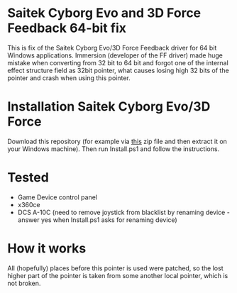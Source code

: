 # Saitek Cyborg Evo and 3D Force Feedback 64-bit fix

This is fix of the Saitek Cyborg Evo/3D Force Feedback driver for 64 bit Windows applications.
Immersion (developer of the FF driver) made huge mistake when converting from 32 bit to 64 bit and forgot one of the internal effect structure field as 32bit pointer, what causes losing high 32 bits of the pointer and crash when using this pointer.

# Installation Saitek Cyborg Evo/3D Force
Download this repository (for example via [this](https://github.com/WallyCZ/saitek-cyborg-ff/archive/refs/heads/main.zip) zip file and then extract it on your Windows machine). Then run Install.ps1 and follow the instructions.

# Tested 
- Game Device control panel
- x360ce
- DCS A-10C (need to remove joystick from blacklist by renaming device - answer yes when Install.ps1 asks for renaming device)

# How it works
All (hopefully) places before this pointer is used were patched, so the lost higher part of the pointer is taken from some another local pointer, which is not broken.
